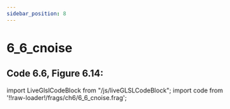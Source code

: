 ```yaml
---
sidebar_position: 8
---
```


# 6_6_cnoise
## Code 6.6, Figure 6.14: 

import LiveGlslCodeBlock from "/js/liveGLSLCodeBlock";
import code from '!!raw-loader!/frags/ch6/6_6_cnoise.frag';

<LiveGlslCodeBlock fragName='6_6_cnoise.frag' fragCode={code} />
